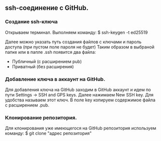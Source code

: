 ## ssh-соединение с GitHub.

### Создание ssh-ключа
Открываем терминал. Выполняем команду:
    $ ssh-keygen -t ed25519

Далее можно указать путь создания файлов с ключами и пароль доступа (при пустом поле пароля не будет)
Таким образом в выбраной папке или в папле .ssh появится два файла:
* Публичный (с расширением pub)
* Приватный (без расширения)

### Добавление ключа в аккаунт на GitHub.
Для добавления ключа на GitHub заходим в GitHub аккаунт и идем по пути Settings -> SSH and GPS keys.
Далее нажимаем New SSH key.
Для удобства называем этот ключ. В поле key копируем содержимое файла с расширением .pub.

### Клонирование репозитория.
Для клонирования уже имеющегося на GitHub репозитория используем команду:
    $ git clone "адрес репозитория"


